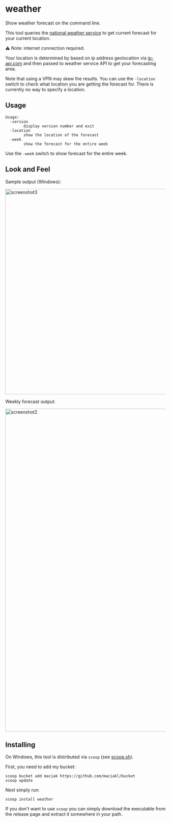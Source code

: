 # weather

Show weather forecast on the command line.

This tool queries the [national weather service](https://weather-gov.github.io/api/general-faqs) to get current forecast for your current location.

⚠ Note: internet connection required.

Your location is determined by based on ip address geolocation via [ip-api.com](https://ip-api.com/) and then passed to weather service API to get your forecasting area.

Note that using a VPN may skew the results. You can use the `-location` switch to check what location you are getting the forecast for. There is currently no way to specify a location.

## Usage

    Usage:
      -version
            display version number and exit
      -location
            show the location of the forecast
      -week
            show the forecast for the entire week

Use the `-week` switch to show forecast for the entire week.

## Look and Feel

Sample output (Windows):

<img width="646" alt="screenshot3" src="https://github.com/maciakl/weather/assets/189576/ff372885-3f9e-4c1b-88c6-904b8c23fa7f">

Weekly forecast output:

<img width="1015" alt="screenshot2" src="https://github.com/maciakl/weather/assets/189576/42ebad4d-1ed8-4447-8296-4ae5be41d84f">


## Installing

 On Windows, this tool is distributed via `scoop` (see [scoop.sh](https://scoop.sh)).

 First, you need to add my bucket:

    scoop bucket add maciak https://github.com/maciakl/bucket
    scoop update

 Next simply run:
 
    scoop install weather

If you don't want to use `scoop` you can simply download the executable from the release page and extract it somewhere in your path.
